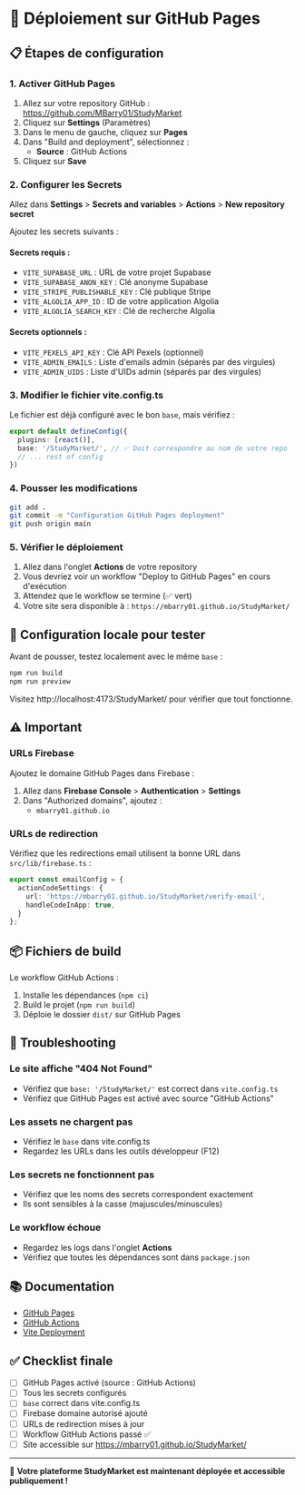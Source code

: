 # 🚀 Déploiement sur GitHub Pages

## 📋 Étapes de configuration

### 1. Activer GitHub Pages

1. Allez sur votre repository GitHub : https://github.com/MBarry01/StudyMarket
2. Cliquez sur **Settings** (Paramètres)
3. Dans le menu de gauche, cliquez sur **Pages**
4. Dans "Build and deployment", sélectionnez :
   - **Source** : GitHub Actions
5. Cliquez sur **Save**

### 2. Configurer les Secrets

Allez dans **Settings** > **Secrets and variables** > **Actions** > **New repository secret**

Ajoutez les secrets suivants :

#### Secrets requis :
- `VITE_SUPABASE_URL` : URL de votre projet Supabase
- `VITE_SUPABASE_ANON_KEY` : Clé anonyme Supabase
- `VITE_STRIPE_PUBLISHABLE_KEY` : Clé publique Stripe
- `VITE_ALGOLIA_APP_ID` : ID de votre application Algolia
- `VITE_ALGOLIA_SEARCH_KEY` : Clé de recherche Algolia

#### Secrets optionnels :
- `VITE_PEXELS_API_KEY` : Clé API Pexels (optionnel)
- `VITE_ADMIN_EMAILS` : Liste d'emails admin (séparés par des virgules)
- `VITE_ADMIN_UIDS` : Liste d'UIDs admin (séparés par des virgules)

### 3. Modifier le fichier vite.config.ts

Le fichier est déjà configuré avec le bon `base`, mais vérifiez :

```typescript
export default defineConfig({
  plugins: [react()],
  base: '/StudyMarket/', // ✅ Doit correspondre au nom de votre repo
  // ... rest of config
})
```

### 4. Pousser les modifications

```bash
git add .
git commit -m "Configuration GitHub Pages deployment"
git push origin main
```

### 5. Vérifier le déploiement

1. Allez dans l'onglet **Actions** de votre repository
2. Vous devriez voir un workflow "Deploy to GitHub Pages" en cours d'exécution
3. Attendez que le workflow se termine (✅ vert)
4. Votre site sera disponible à : `https://mbarry01.github.io/StudyMarket/`

## 🔧 Configuration locale pour tester

Avant de pousser, testez localement avec le même `base` :

```bash
npm run build
npm run preview
```

Visitez http://localhost:4173/StudyMarket/ pour vérifier que tout fonctionne.

## ⚠️ Important

### URLs Firebase

Ajoutez le domaine GitHub Pages dans Firebase :
1. Allez dans **Firebase Console** > **Authentication** > **Settings**
2. Dans "Authorized domains", ajoutez :
   - `mbarry01.github.io`

### URLs de redirection

Vérifiez que les redirections email utilisent la bonne URL dans `src/lib/firebase.ts` :

```typescript
export const emailConfig = {
  actionCodeSettings: {
    url: 'https://mbarry01.github.io/StudyMarket/verify-email',
    handleCodeInApp: true,
  }
};
```

## 📦 Fichiers de build

Le workflow GitHub Actions :
1. Installe les dépendances (`npm ci`)
2. Build le projet (`npm run build`)
3. Déploie le dossier `dist/` sur GitHub Pages

## 🐛 Troubleshooting

### Le site affiche "404 Not Found"
- Vérifiez que `base: '/StudyMarket/'` est correct dans `vite.config.ts`
- Vérifiez que GitHub Pages est activé avec source "GitHub Actions"

### Les assets ne chargent pas
- Vérifiez le `base` dans vite.config.ts
- Regardez les URLs dans les outils développeur (F12)

### Les secrets ne fonctionnent pas
- Vérifiez que les noms des secrets correspondent exactement
- Ils sont sensibles à la casse (majuscules/minuscules)

### Le workflow échoue
- Regardez les logs dans l'onglet **Actions**
- Vérifiez que toutes les dépendances sont dans `package.json`

## 📚 Documentation

- [GitHub Pages](https://docs.github.com/en/pages)
- [GitHub Actions](https://docs.github.com/en/actions)
- [Vite Deployment](https://vitejs.dev/guide/static-deploy.html)

## ✅ Checklist finale

- [ ] GitHub Pages activé (source : GitHub Actions)
- [ ] Tous les secrets configurés
- [ ] `base` correct dans vite.config.ts
- [ ] Firebase domaine autorisé ajouté
- [ ] URLs de redirection mises à jour
- [ ] Workflow GitHub Actions passé ✅
- [ ] Site accessible sur https://mbarry01.github.io/StudyMarket/

---

🎉 **Votre plateforme StudyMarket est maintenant déployée et accessible publiquement !**


